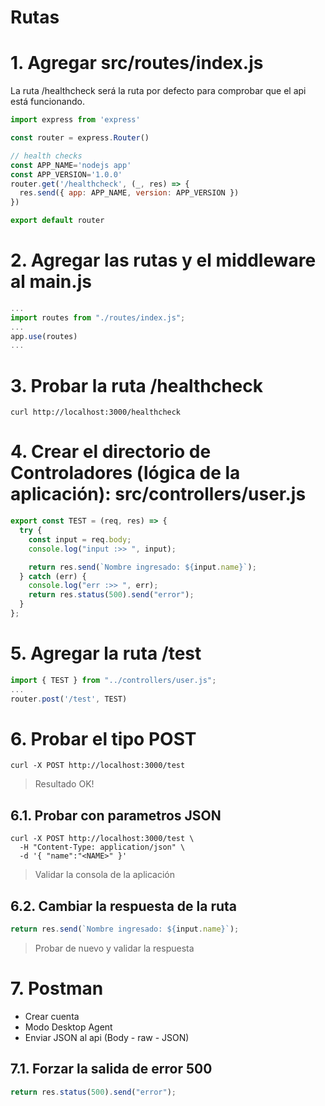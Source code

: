 # Rutas <!-- omit in toc -->

# 1. Agregar src/routes/index.js

La ruta /healthcheck será la ruta por defecto para comprobar que el api está funcionando.
```js
import express from 'express'

const router = express.Router()

// health checks
const APP_NAME='nodejs app'
const APP_VERSION='1.0.0'
router.get('/healthcheck', (_, res) => {
  res.send({ app: APP_NAME, version: APP_VERSION })
})

export default router
```

# 2. Agregar las rutas y el middleware al main.js
```js
...
import routes from "./routes/index.js";
...
app.use(routes)
...
```

# 3. Probar la ruta /healthcheck
```vim
curl http://localhost:3000/healthcheck
```

# 4. Crear el directorio de Controladores (lógica de la aplicación): src/controllers/user.js
```js
export const TEST = (req, res) => {
  try {
    const input = req.body;
    console.log("input :>> ", input);

    return res.send(`Nombre ingresado: ${input.name}`);
  } catch (err) {
    console.log("err :>> ", err);
    return res.status(500).send("error");
  }
};
```

# 5. Agregar la ruta /test
```js
import { TEST } from "../controllers/user.js";
...
router.post('/test', TEST)
```

# 6. Probar el tipo POST
```vim
curl -X POST http://localhost:3000/test
```
> Resultado OK!
## 6.1. Probar con parametros JSON
```vim
curl -X POST http://localhost:3000/test \
  -H "Content-Type: application/json" \
  -d '{ "name":"<NAME>" }'
```

> Validar la consola de la aplicación

## 6.2. Cambiar la respuesta de la ruta
```js
return res.send(`Nombre ingresado: ${input.name}`);
```
> Probar de nuevo y validar la respuesta

# 7. Postman
- Crear cuenta
- Modo Desktop Agent
- Enviar JSON al api (Body - raw - JSON)

## 7.1. Forzar la salida de error 500
```js
return res.status(500).send("error");
```
